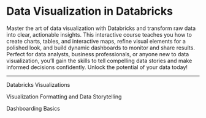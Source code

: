 # Data Visualization in Databricks

Master the art of data visualization with Databricks and transform raw data into clear, actionable insights. This interactive course teaches you how to create charts, tables, and interactive maps, refine visual elements for a polished look, and build dynamic dashboards to monitor and share results. Perfect for data analysts, business professionals, or anyone new to data visualization, you’ll gain the skills to tell compelling data stories and make informed decisions confidently. Unlock the potential of your data today!

------------------

Databricks Visualizations

Visualization Formatting and Data Storytelling

Dashboarding Basics
